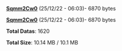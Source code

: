[**Sqmm2Cw0**](/data/Sqmm2Cw0.txt) (25/12/22 - 06:03)- 6870 bytes

[**Sqmm2Cw0**](/data/Sqmm2Cw0.txt) (25/12/22 - 06:03)- 6870 bytes

**Total Datas**: 1620

**Total Size**: 10.14 MB / 10.1 MB
